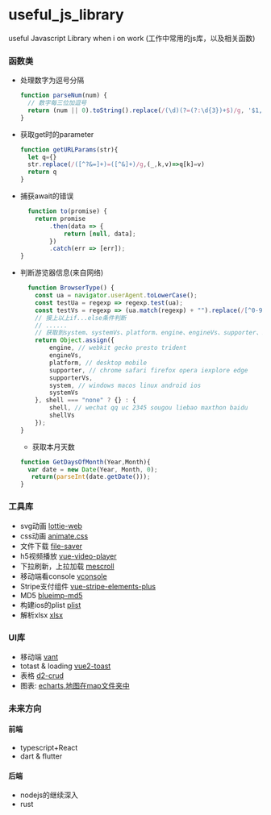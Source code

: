 # useful_js_library
useful Javascript Library when i on work (工作中常用的js库，以及相关函数)

### 函数类

+ 处理数字为逗号分隔

  ```javascript
  function parseNum(num) {
    // 数字每三位加逗号
    return (num || 0).toString().replace(/(\d)(?=(?:\d{3})+$)/g, '$1,')
  }
  ```
+ 获取get时的parameter

  ```javascript
  function getURLParams(str){
    let q={}
    str.replace(/([^?&=]+)=([^&]+)/g,(_,k,v)=>q[k]=v)
    return q
  }
  ```
+ 捕获await的错误

  ```javascript
    function to(promise) {
      return promise
          .then(data => {
              return [null, data];
          })
          .catch(err => [err]);
  }
  ```
+ 判断游览器信息(来自网络)

  ```javascript
    function BrowserType() {
      const ua = navigator.userAgent.toLowerCase();
      const testUa = regexp => regexp.test(ua);
      const testVs = regexp => (ua.match(regexp) + "").replace(/[^0-9|_.]/ig, "").replace(/_/ig, ".");
      // 接上以上if...else条件判断
      // ......
      // 获取到system、systemVs、platform、engine、engineVs、supporter、supporterVs、shell、shellVs
      return Object.assign({
          engine, // webkit gecko presto trident
          engineVs,
          platform, // desktop mobile
          supporter, // chrome safari firefox opera iexplore edge
          supporterVs,
          system, // windows macos linux android ios
          systemVs
      }, shell === "none" ? {} : {
          shell, // wechat qq uc 2345 sougou liebao maxthon baidu
          shellVs
      });
  }

  ```
  + 获取本月天数
  
  ```javascript
  function GetDaysOfMonth(Year,Month){
    var date = new Date(Year, Month, 0);
     return(parseInt(date.getDate()));
  }
  ```

### 工具库

+ svg动画  [lottie-web](https://github.com/airbnb/lottie-web)
+ css动画   [animate.css](https://github.com/daneden/animate.css)
+ 文件下载  [file-saver](https://github.com/eligrey/FileSaver.js)
+ h5视频播放   [vue-video-player](https://github.com/surmon-china/vue-video-player)
+ 下拉刷新，上拉加载 [mescroll](https://github.com/mescroll/mescroll)
+ 移动端看console [vconsole](https://github.com/Tencent/vConsole)
+ Stripe支付组件 [vue-stripe-elements-plus](https://github.com/fromAtoB/vue-stripe-elements)
+ MD5 [blueimp-md5](https://github.com/clearbladeplatform/blueimp_md5)
+ 构建ios的plist [plist](https://github.com/TooTallNate/plist.js)
+ 解析xlsx  [xlsx](https://github.com/SheetJS/js-xlsx)

### UI库

+ 移动端 [vant](https://github.com/youzan/vant)
+ totast & loading [vue2-toast](https://github.com/lin-xin/vue-toast)
+ 表格 [d2-crud](https://github.com/d2-projects/d2-crud)
+ 图表: [echarts,地图在map文件夹中](https://github.com/apache/incubator-echarts)

### 未来方向

#### 前端
+ typescript+React
+ dart & flutter

#### 后端
+ nodejs的继续深入
+ rust 

